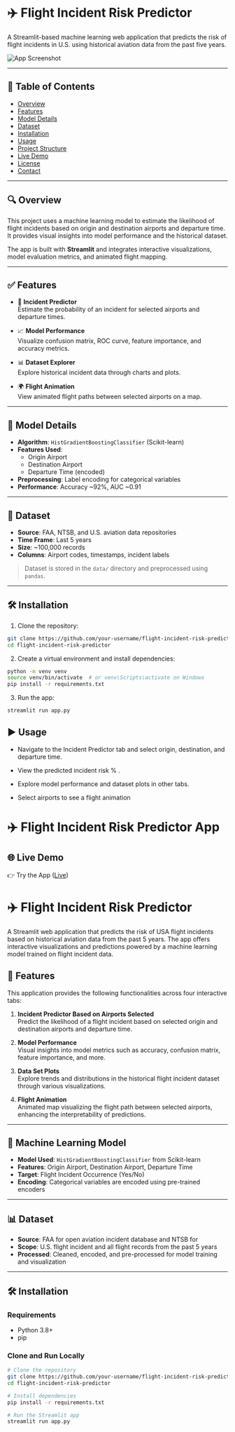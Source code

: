 # ✈️ Flight Incident Risk Predictor

A Streamlit-based machine learning web application that predicts the risk of flight incidents in U.S. using historical aviation data from the past five years.

![App Screenshot](https://github.com/4GeeksAcademy/Madesh10-aviation_final_project/blob/main/src/static/photo.jpg)

---

## 📌 Table of Contents

- [Overview](#-overview)
- [Features](#-features)
- [Model Details](#-model-details)
- [Dataset](#-dataset)
- [Installation](#-installation)
- [Usage](#-usage)
- [Project Structure](#-project-structure)
- [Live Demo](#-live-demo)
- [License](#-license)
- [Contact](#-contact)

---

## 🔍 Overview

This project uses a machine learning model to estimate the likelihood of flight incidents based on origin and destination airports and departure time. It provides visual insights into model performance and the historical dataset.

The app is built with **Streamlit** and integrates interactive visualizations, model evaluation metrics, and animated flight mapping.

---

## ✅ Features

- 🔮 **Incident Predictor**  
  Estimate the probability of an incident for selected airports and departure times.

- 📈 **Model Performance**  
  Visualize confusion matrix, ROC curve, feature importance, and accuracy metrics.

- 📊 **Dataset Explorer**  
  Explore historical incident data through charts and plots.

- 🌍 **Flight Animation**  
  View animated flight paths between selected airports on a map.

---

## 🧠 Model Details

- **Algorithm**: `HistGradientBoostingClassifier` (Scikit-learn)
- **Features Used**:
  - Origin Airport
  - Destination Airport
  - Departure Time (encoded)
- **Preprocessing**: Label encoding for categorical variables
- **Performance**: Accuracy ~92%, AUC ~0.91

---

## 📁 Dataset

- **Source**: FAA, NTSB, and U.S. aviation data repositories
- **Time Frame**: Last 5 years
- **Size**: ~100,000 records
- **Columns**: Airport codes, timestamps, incident labels

> Dataset is stored in the `data/` directory and preprocessed using `pandas`.

---

## 🛠️ Installation

1. Clone the repository:
```bash
git clone https://github.com/your-username/flight-incident-risk-predictor.git
cd flight-incident-risk-predictor
```

2. Create a virtual environment and install dependencies:
```bash
python -m venv venv
source venv/bin/activate  # or venv\Scripts\activate on Windows
pip install -r requirements.txt
```

3. Run the app:
```bash
streamlit run app.py
```

## ▶️ Usage

- Navigate to the Incident Predictor tab and select origin, destination, and departure time.

- View the predicted incident risk % .

- Explore model performance and dataset plots in other tabs.

- Select airports to see a flight animation 


# ✈️ Flight Incident Risk Predictor App 

## 🌐 Live Demo
👉 Try the App ([Live](https://madesh10-aviation-final-project.onrender.com/))

# ✈️ Flight Incident Risk Predictor

A Streamlit web application that predicts the risk of USA flight incidents based on historical aviation data from the past 5 years. The app offers interactive visualizations and predictions powered by a machine learning model trained on flight incident data.


## 🚀 Features

This application provides the following functionalities across four interactive tabs:

1. **Incident Predictor Based on Airports Selected**  
   Predict the likelihood of a flight incident based on selected origin and destination airports and departure time.

2. **Model Performance**  
   Visual insights into model metrics such as accuracy, confusion matrix, feature importance, and more.

3. **Data Set Plots**  
   Explore trends and distributions in the historical flight incident dataset through various visualizations.

4. **Flight Animation**  
   Animated map visualizing the flight path between selected airports, enhancing the interpretability of predictions.

---

## 🧠 Machine Learning Model

- **Model Used**: `HistGradientBoostingClassifier` from Scikit-learn
- **Features**: Origin Airport, Destination Airport, Departure Time
- **Target**: Flight Incident Occurrence (Yes/No)
- **Encoding**: Categorical variables are encoded using pre-trained encoders

---

## 📊 Dataset

- **Source**: FAA for open aviation incident database and NTSB for 
- **Scope**: U.S. flight incident and all flight records from the past 5 years
- **Processed**: Cleaned, encoded, and pre-processed for model training and visualization

---

## 🛠️ Installation

### Requirements

- Python 3.8+
- pip

### Clone and Run Locally

```bash
# Clone the repository
git clone https://github.com/your-username/flight-incident-risk-predictor.git
cd flight-incident-risk-predictor

# Install dependencies
pip install -r requirements.txt

# Run the Streamlit app
streamlit run app.py
